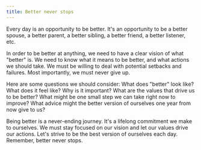 ```yaml
---
title: Better never stops
---
```


Every day is an opportunity to be better. It's an opportunity to be a better spouse, a better parent, a better sibling, a better friend, a better listener, etc.

In order to be better at anything, we need to have a clear vision of what "better" is. We need to know what it means to be better, and what actions we should take. We must be willing to deal with potential setbacks and failures. Most importantly, we must never give up.

Here are some questions we should consider: What does "better" look like? What does it feel like? Why is it important? What are the values that drive us to be better? What might be one small step we can take right now to improve? What advice might the better version of ourselves one year from now give to us?

Being better is a never-ending journey. It's a lifelong commitment we make to ourselves. We must stay focused on our vision and let our values drive our actions. Let's strive to be the best version of ourselves each day. Remember, better never stops.

